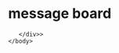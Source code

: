 <!DOCTYPE html>
<html>
	<head>
		<title>Result</title>
        <link type="text/css" rel="stylesheet" href="stylesheet.css"/>
	</head>
	<body>
       <h1>message board</h1>
       <div style= 
       <div style="width:200px; height:1000px; background-color:#FF9840">
           
          
       </div>>
	</body>
</html>